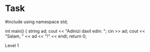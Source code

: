 # Task
#include <iostream>
using namespace std;

int main() {
    string ad;
    cout << "Adinizi daxil edin: ";
    cin >> ad;
    cout << "Salam, " << ad << "!" << endl;
    return 0;

Level 1
